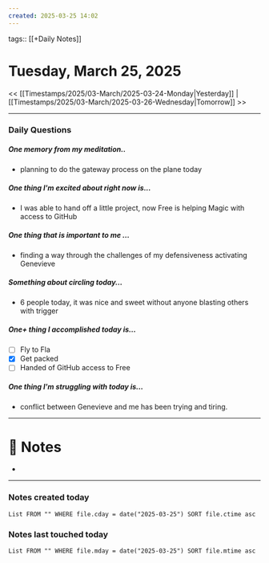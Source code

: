 ```yaml
---
created: 2025-03-25 14:02
---
```

tags:: [[+Daily Notes]]

# Tuesday, March 25, 2025

<< [[Timestamps/2025/03-March/2025-03-24-Monday|Yesterday]] | [[Timestamps/2025/03-March/2025-03-26-Wednesday|Tomorrow]] >>

---
### Daily Questions
#####  One memory from my meditation..  
- planning to do the gateway process on the plane today 

#####  One thing I'm excited about right now is...
- I was able to hand off a little project, now Free is helping Magic with access to GitHub
##### One thing that is important to me ...
- finding a way through the challenges of my defensiveness activating Genevieve
##### Something about circling today...  
- 6 people today, it was nice and sweet without anyone blasting others with trigger
##### One+ thing I accomplished today is...
- [ ] Fly to Fla
- [x] Get packed
- [ ] Handed of GitHub access to Free

##### One thing I'm struggling with today is...
- conflict between Genevieve and me has been trying and tiring. 

---
# 📝 Notes
- 

---
### Notes created today
```dataview
List FROM "" WHERE file.cday = date("2025-03-25") SORT file.ctime asc
```

### Notes last touched today
```dataview
List FROM "" WHERE file.mday = date("2025-03-25") SORT file.mtime asc
```